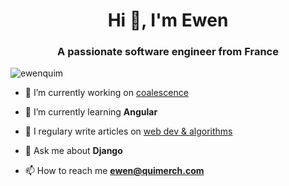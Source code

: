 <h1 align="center">Hi 👋, I'm Ewen</h1>
<h3 align="center">A passionate software engineer from France</h3>

<p align="left"> <img src="https://komarev.com/ghpvc/?username=ewenquim&label=Profile%20views&color=0e75b6&style=flat" alt="ewenquim" /> </p>

- 🔭 I’m currently working on [coalescence](https://play.google.com/store/apps/details?id=com.coal)

- 🌱 I’m currently learning **Angular**

- 📝 I regulary write articles on [web dev & algorithms](https://blog.ewen.quimerch.com)

- 💬 Ask me about **Django**

- 📫 How to reach me **ewen@quimerch.com**
